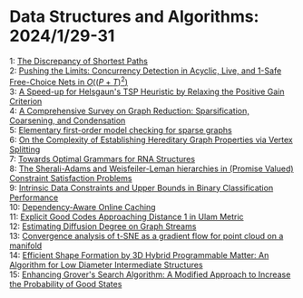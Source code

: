 # Data Structures and Algorithms: 2024/1/29-31  
1: [The Discrepancy of Shortest Paths](https://doi.org/10.48550/arXiv.2401.15781)  
2: [Pushing the Limits: Concurrency Detection in Acyclic, Live, and 1-Safe  Free-Choice Nets in $O\big((P + T)^2\big)$](https://doi.org/10.48550/arXiv.2401.16097)  
3: [A Speed-up for Helsgaun's TSP Heuristic by Relaxing the Positive Gain  Criterion](https://doi.org/10.48550/arXiv.2401.16149)  
4: [A Comprehensive Survey on Graph Reduction: Sparsification, Coarsening,  and Condensation](https://doi.org/10.48550/arXiv.2402.03358)  
5: [Elementary first-order model checking for sparse graphs](https://doi.org/10.48550/arXiv.2401.16230)  
6: [On the Complexity of Establishing Hereditary Graph Properties via Vertex  Splitting](https://doi.org/10.48550/arXiv.2401.16296)  
7: [Towards Optimal Grammars for RNA Structures](https://doi.org/10.48550/arXiv.2401.16623)  
8: [The Sherali-Adams and Weisfeiler-Leman hierarchies in (Promise Valued)  Constraint Satisfaction Problems](https://doi.org/10.48550/arXiv.2401.16998)  
9: [Intrinsic Data Constraints and Upper Bounds in Binary Classification  Performance](https://doi.org/10.48550/arXiv.2401.17036)  
10: [Dependency-Aware Online Caching](https://doi.org/10.48550/arXiv.2401.17146)  
11: [Explicit Good Codes Approaching Distance 1 in Ulam Metric](https://doi.org/10.48550/arXiv.2401.17235)  
12: [Estimating Diffusion Degree on Graph Streams](https://doi.org/10.48550/arXiv.2401.17611)  
13: [Convergence analysis of t-SNE as a gradient flow for point cloud on a  manifold](https://doi.org/10.48550/arXiv.2401.17675)  
14: [Efficient Shape Formation by 3D Hybrid Programmable Matter: An Algorithm  for Low Diameter Intermediate Structures](https://doi.org/10.48550/arXiv.2401.17734)  
15: [Enhancing Grover's Search Algorithm: A Modified Approach to Increase the  Probability of Good States](https://doi.org/10.48550/arXiv.2402.00082)  